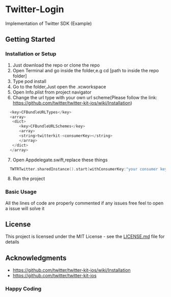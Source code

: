 # Twitter-Login
Implementation of Twitter SDK (Example)
## Getting Started
### Installation or Setup
1. Just download the repo or clone the repo
2. Open Terminal and go inside the folder,e.g cd [path to inside the repo folder]
3. Type pod install
4. Go to the folder,Just open the .xcworkspace 
5. Open Info.plist from project navigator 
6. Change the url type with your own url scheme(Please follow the link: https://github.com/twitter/twitter-kit-ios/wiki/Installation)

``` swift
  <key>CFBundleURLTypes</key>
  <array>
   <dict>
      <key>CFBundleURLSchemes</key>
      <array>
      <string>twitterkit-<consumerKey></string>
      </array>
   </dict>
  </array>
```
7. Open Appdelegate.swift,replace these things
``` swift
  TWTRTwitter.sharedInstance().start(withConsumerKey:"your consumer key", consumerSecret:"your secret key")
```
8. Run the project

### Basic Usage
 All the lines of code are properly commented if any issues free feel to open a issue will solve it
 
## License

This project is licensed under the MIT License - see the [LICENSE.md](LICENSE.md) file for details

## Acknowledgments

* https://github.com/twitter/twitter-kit-ios/wiki/Installation
* https://github.com/twitter/twitter-kit-ios

### Happy Coding
